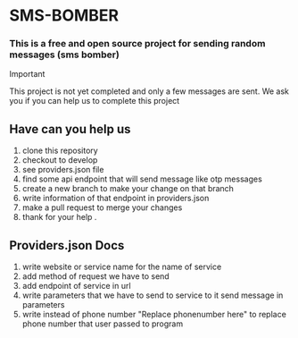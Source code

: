 # SMS-BOMBER
### This is a free and open source project for sending random messages (sms bomber)

> [!IMPORTANT]
> This project is not yet completed and only a few messages are sent. We ask you if you can help us to complete this project


## Have can you help us
1. clone this repository
2. checkout to develop
3. see providers.json file
4. find some api endpoint that will send message like otp messages
5. create a new branch to make your change on that branch
6. write information of that endpoint in providers.json
7. make a pull request to merge your changes
8. thank for your help .

## Providers.json Docs
1. write website or service name for the name of service
2. add method of request we have to send
3. add endpoint of service in url
4. write parameters that we have to send to service to it send message in parameters
5. write instead of phone number "Replace phonenumber here" to replace phone number that user passed to program  

